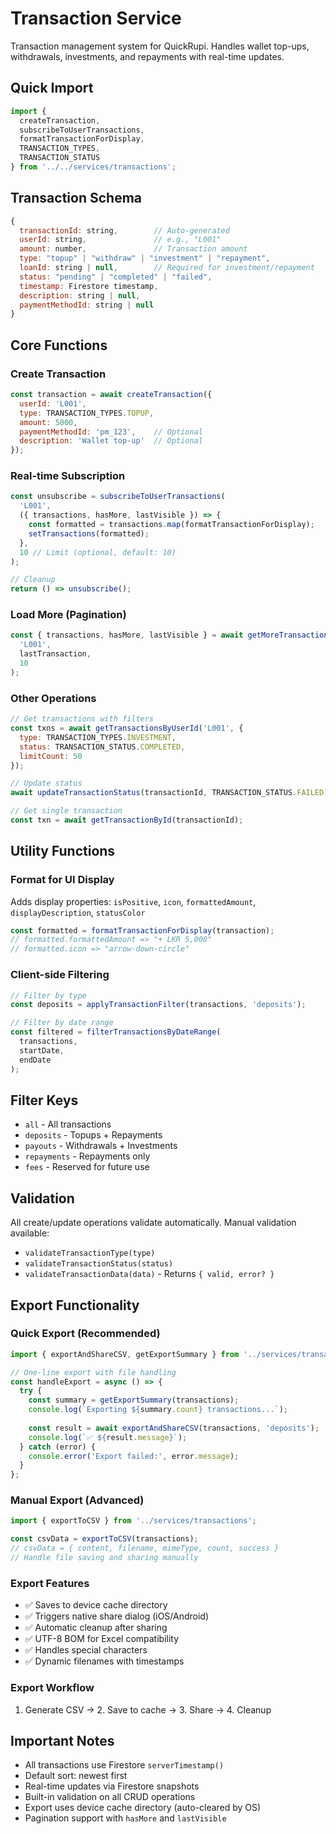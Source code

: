 # Transaction Service

Transaction management system for QuickRupi. Handles wallet top-ups, withdrawals, investments, and repayments with real-time updates.

## Quick Import

```javascript
import { 
  createTransaction,
  subscribeToUserTransactions,
  formatTransactionForDisplay,
  TRANSACTION_TYPES,
  TRANSACTION_STATUS
} from '../../services/transactions';
```

## Transaction Schema

```javascript
{
  transactionId: string,        // Auto-generated
  userId: string,               // e.g., "L001"
  amount: number,               // Transaction amount
  type: "topup" | "withdraw" | "investment" | "repayment",
  loanId: string | null,        // Required for investment/repayment
  status: "pending" | "completed" | "failed",
  timestamp: Firestore timestamp,
  description: string | null,
  paymentMethodId: string | null
}
```

## Core Functions

### Create Transaction
```javascript
const transaction = await createTransaction({
  userId: 'L001',
  type: TRANSACTION_TYPES.TOPUP,
  amount: 5000,
  paymentMethodId: 'pm_123',    // Optional
  description: 'Wallet top-up'  // Optional
});
```

### Real-time Subscription
```javascript
const unsubscribe = subscribeToUserTransactions(
  'L001',
  ({ transactions, hasMore, lastVisible }) => {
    const formatted = transactions.map(formatTransactionForDisplay);
    setTransactions(formatted);
  },
  10 // Limit (optional, default: 10)
);

// Cleanup
return () => unsubscribe();
```

### Load More (Pagination)
```javascript
const { transactions, hasMore, lastVisible } = await getMoreTransactions(
  'L001',
  lastTransaction,
  10
);
```

### Other Operations
```javascript
// Get transactions with filters
const txns = await getTransactionsByUserId('L001', {
  type: TRANSACTION_TYPES.INVESTMENT,
  status: TRANSACTION_STATUS.COMPLETED,
  limitCount: 50
});

// Update status
await updateTransactionStatus(transactionId, TRANSACTION_STATUS.FAILED);

// Get single transaction
const txn = await getTransactionById(transactionId);
```

## Utility Functions

### Format for UI Display
Adds display properties: `isPositive`, `icon`, `formattedAmount`, `displayDescription`, `statusColor`

```javascript
const formatted = formatTransactionForDisplay(transaction);
// formatted.formattedAmount => "+ LKR 5,000"
// formatted.icon => "arrow-down-circle"
```

### Client-side Filtering
```javascript
// Filter by type
const deposits = applyTransactionFilter(transactions, 'deposits');

// Filter by date range
const filtered = filterTransactionsByDateRange(
  transactions,
  startDate,
  endDate
);
```

## Filter Keys
- `all` - All transactions
- `deposits` - Topups + Repayments
- `payouts` - Withdrawals + Investments
- `repayments` - Repayments only
- `fees` - Reserved for future use

## Validation

All create/update operations validate automatically. Manual validation available:
- `validateTransactionType(type)` 
- `validateTransactionStatus(status)`
- `validateTransactionData(data)` - Returns `{ valid, error? }`

## Export Functionality

### Quick Export (Recommended)
```javascript
import { exportAndShareCSV, getExportSummary } from '../services/transactions';

// One-line export with file handling
const handleExport = async () => {
  try {
    const summary = getExportSummary(transactions);
    console.log(`Exporting ${summary.count} transactions...`);
    
    const result = await exportAndShareCSV(transactions, 'deposits');
    console.log(`✅ ${result.message}`);
  } catch (error) {
    console.error('Export failed:', error.message);
  }
};
```

### Manual Export (Advanced)
```javascript
import { exportToCSV } from '../services/transactions';

const csvData = exportToCSV(transactions);
// csvData = { content, filename, mimeType, count, success }
// Handle file saving and sharing manually
```

### Export Features
- ✅ Saves to device cache directory
- ✅ Triggers native share dialog (iOS/Android)
- ✅ Automatic cleanup after sharing
- ✅ UTF-8 BOM for Excel compatibility
- ✅ Handles special characters
- ✅ Dynamic filenames with timestamps

### Export Workflow
1. Generate CSV → 2. Save to cache → 3. Share → 4. Cleanup

## Important Notes

- All transactions use Firestore `serverTimestamp()`
- Default sort: newest first
- Real-time updates via Firestore snapshots
- Built-in validation on all CRUD operations
- Export uses device cache directory (auto-cleared by OS)
- Pagination support with `hasMore` and `lastVisible`